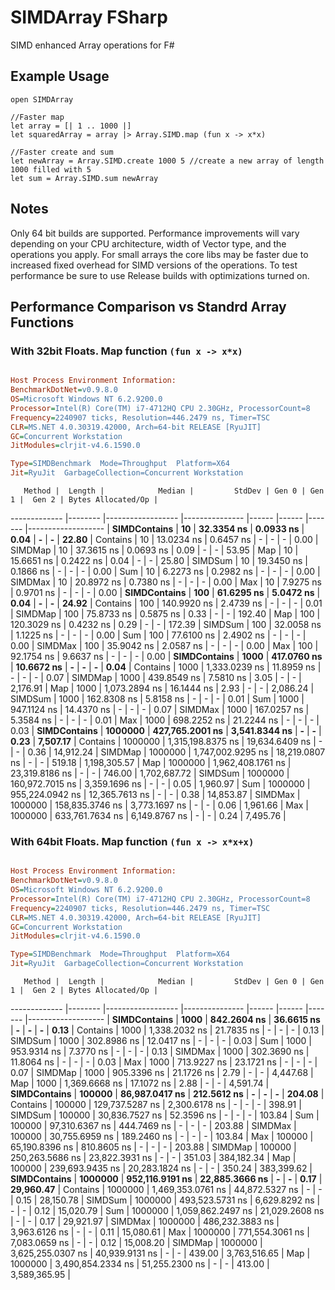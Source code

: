 # SIMDArray FSharp
SIMD enhanced Array operations for F#

## Example Usage

``` F#
open SIMDArray

//Faster map
let array = [| 1 .. 1000 |]
let squaredArray = array |> Array.SIMD.map (fun x -> x*x)

//Faster create and sum
let newArray = Array.SIMD.create 1000 5 //create a new array of length 1000 filled with 5
let sum = Array.SIMD.sum newArray

```

## Notes

Only 64 bit builds are supported.  Performance improvements will vary depending on your CPU architecture, width of Vector type, and the operations
you apply.  For small arrays the core libs may be faster due to increased fixed overhead for SIMD versions of the operations. To test
performance be sure to use Release builds with optimizations turned on.

## Performance Comparison vs Standrd Array Functions
### With 32bit Floats. Map function `(fun x -> x*x)`

```ini

Host Process Environment Information:
BenchmarkDotNet=v0.9.8.0
OS=Microsoft Windows NT 6.2.9200.0
Processor=Intel(R) Core(TM) i7-4712HQ CPU 2.30GHz, ProcessorCount=8
Frequency=2240907 ticks, Resolution=446.2479 ns, Timer=TSC
CLR=MS.NET 4.0.30319.42000, Arch=64-bit RELEASE [RyuJIT]
GC=Concurrent Workstation
JitModules=clrjit-v4.6.1590.0

Type=SIMDBenchmark  Mode=Throughput  Platform=X64  
Jit=RyuJit  GarbageCollection=Concurrent Workstation  

```
       Method |  Length |            Median |         StdDev | Gen 0 | Gen 1 |  Gen 2 | Bytes Allocated/Op |
------------- |-------- |------------------ |--------------- |------ |------ |------- |------------------- |
 **SIMDContains** |      **10** |        **32.3354 ns** |      **0.0933 ns** |  **0.04** |     **-** |      **-** |              **22.80** |
     Contains |      10 |        13.0234 ns |      0.6457 ns |     - |     - |      - |               0.00 |
      SIMDMap |      10 |        37.3615 ns |      0.0693 ns |  0.09 |     - |      - |              53.95 |
          Map |      10 |        15.6651 ns |      0.2422 ns |  0.04 |     - |      - |              25.80 |
      SIMDSum |      10 |        19.3450 ns |      0.1866 ns |     - |     - |      - |               0.00 |
          Sum |      10 |         6.2273 ns |      0.2982 ns |     - |     - |      - |               0.00 |
      SIMDMax |      10 |        20.8972 ns |      0.7380 ns |     - |     - |      - |               0.00 |
          Max |      10 |         7.9275 ns |      0.9701 ns |     - |     - |      - |               0.00 |
 **SIMDContains** |     **100** |        **61.6295 ns** |      **5.0472 ns** |  **0.04** |     **-** |      **-** |              **24.92** |
     Contains |     100 |       140.9920 ns |      2.4739 ns |     - |     - |      - |               0.01 |
      SIMDMap |     100 |        75.8733 ns |      0.5875 ns |  0.33 |     - |      - |             192.40 |
          Map |     100 |       120.3029 ns |      0.4232 ns |  0.29 |     - |      - |             172.39 |
      SIMDSum |     100 |        32.0058 ns |      1.1225 ns |     - |     - |      - |               0.00 |
          Sum |     100 |        77.6100 ns |      2.4902 ns |     - |     - |      - |               0.00 |
      SIMDMax |     100 |        35.9042 ns |      2.0587 ns |     - |     - |      - |               0.00 |
          Max |     100 |        92.1754 ns |      9.6637 ns |     - |     - |      - |               0.00 |
 **SIMDContains** |    **1000** |       **417.0760 ns** |     **10.6672 ns** |     **-** |     **-** |      **-** |               **0.04** |
     Contains |    1000 |     1,333.0239 ns |     11.8959 ns |     - |     - |      - |               0.07 |
      SIMDMap |    1000 |       439.8549 ns |      7.5810 ns |  3.05 |     - |      - |           2,176.91 |
          Map |    1000 |     1,073.2894 ns |     16.1444 ns |  2.93 |     - |      - |           2,086.24 |
      SIMDSum |    1000 |       162.8308 ns |      5.8158 ns |     - |     - |      - |               0.01 |
          Sum |    1000 |       947.1124 ns |     14.4370 ns |     - |     - |      - |               0.07 |
      SIMDMax |    1000 |       167.0257 ns |      5.3584 ns |     - |     - |      - |               0.01 |
          Max |    1000 |       698.2252 ns |     21.2244 ns |     - |     - |      - |               0.03 |
 **SIMDContains** | **1000000** |   **427,765.2001 ns** |  **3,541.8344 ns** |     **-** |     **-** |   **0.23** |           **7,507.17** |
     Contains | 1000000 | 1,315,198.8375 ns | 19,634.6409 ns |     - |     - |   0.36 |          14,912.24 |
      SIMDMap | 1000000 | 1,747,002.9295 ns | 18,219.0807 ns |     - |     - | 519.18 |       1,198,305.57 |
          Map | 1000000 | 1,962,408.1761 ns | 23,319.8186 ns |     - |     - | 746.00 |       1,702,687.72 |
      SIMDSum | 1000000 |   160,972.7015 ns |  3,359.1696 ns |     - |     - |   0.05 |           1,960.97 |
          Sum | 1000000 |   955,224.0942 ns | 12,365.7613 ns |     - |     - |   0.38 |          14,853.87 |
      SIMDMax | 1000000 |   158,835.3746 ns |  3,773.1697 ns |     - |     - |   0.06 |           1,961.66 |
          Max | 1000000 |   633,761.7634 ns |  6,149.8767 ns |     - |     - |   0.24 |           7,495.76 |

### With 64bit Floats. Map function `(fun x -> x*x+x)`
```ini

Host Process Environment Information:
BenchmarkDotNet=v0.9.8.0
OS=Microsoft Windows NT 6.2.9200.0
Processor=Intel(R) Core(TM) i7-4712HQ CPU 2.30GHz, ProcessorCount=8
Frequency=2240907 ticks, Resolution=446.2479 ns, Timer=TSC
CLR=MS.NET 4.0.30319.42000, Arch=64-bit RELEASE [RyuJIT]
GC=Concurrent Workstation
JitModules=clrjit-v4.6.1590.0

Type=SIMDBenchmark  Mode=Throughput  Platform=X64  
Jit=RyuJit  GarbageCollection=Concurrent Workstation  

```
       Method |  Length |            Median |         StdDev | Gen 0 | Gen 1 |  Gen 2 | Bytes Allocated/Op |
------------- |-------- |------------------ |--------------- |------ |------ |------- |------------------- |
 **SIMDContains** |    **1000** |       **842.2604 ns** |     **36.6615 ns** |     **-** |     **-** |      **-** |               **0.13** |
     Contains |    1000 |     1,338.2032 ns |     21.7835 ns |     - |     - |      - |               0.13 |
      SIMDSum |    1000 |       302.8986 ns |     12.0417 ns |     - |     - |      - |               0.03 |
          Sum |    1000 |       953.9314 ns |      7.3770 ns |     - |     - |      - |               0.13 |
      SIMDMax |    1000 |       302.3690 ns |     11.8064 ns |     - |     - |      - |               0.03 |
          Max |    1000 |       713.9227 ns |     23.1721 ns |     - |     - |      - |               0.07 |
      SIMDMap |    1000 |       905.3396 ns |     21.1726 ns |  2.79 |     - |      - |           4,447.68 |
          Map |    1000 |     1,369.6668 ns |     17.1072 ns |  2.88 |     - |      - |           4,591.74 |
 **SIMDContains** |  **100000** |    **86,987.0417 ns** |    **212.5612 ns** |     **-** |     **-** |      **-** |             **204.08** |
     Contains |  100000 |   129,737.5287 ns |  2,300.6178 ns |     - |     - |      - |             398.91 |
      SIMDSum |  100000 |    30,836.7527 ns |     52.3596 ns |     - |     - |      - |             103.84 |
          Sum |  100000 |    97,310.6367 ns |    444.7469 ns |     - |     - |      - |             203.88 |
      SIMDMax |  100000 |    30,755.6959 ns |    189.2460 ns |     - |     - |      - |             103.84 |
          Max |  100000 |    65,190.8396 ns |    810.8605 ns |     - |     - |      - |             203.88 |
      SIMDMap |  100000 |   250,263.5686 ns | 23,822.3931 ns |     - |     - | 351.03 |         384,182.34 |
          Map |  100000 |   239,693.9435 ns | 20,283.1824 ns |     - |     - | 350.24 |         383,399.62 |
 **SIMDContains** | **1000000** |   **952,116.9191 ns** | **22,885.3666 ns** |     **-** |     **-** |   **0.17** |          **29,960.47** |
     Contains | 1000000 | 1,469,353.0761 ns | 44,872.5327 ns |     - |     - |   0.15 |          28,150.78 |
      SIMDSum | 1000000 |   493,523.5731 ns |  6,629.8292 ns |     - |     - |   0.12 |          15,020.79 |
          Sum | 1000000 | 1,059,862.2497 ns | 21,029.2608 ns |     - |     - |   0.17 |          29,921.97 |
      SIMDMax | 1000000 |   486,232.3883 ns |  3,963.6126 ns |     - |     - |   0.11 |          15,080.61 |
          Max | 1000000 |   771,554.3061 ns |  7,083.0659 ns |     - |     - |   0.12 |          15,008.20 |
      SIMDMap | 1000000 | 3,625,255.0307 ns | 40,939.9131 ns |     - |     - | 439.00 |       3,763,516.65 |
          Map | 1000000 | 3,490,854.2334 ns | 51,255.2300 ns |     - |     - | 413.00 |       3,589,365.95 |
